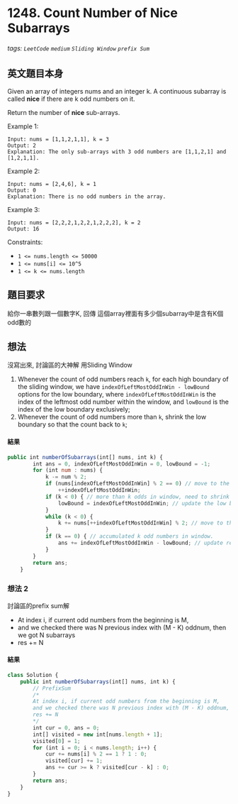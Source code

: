 # 1248. Count Number of Nice Subarrays
###### tags: `LeetCode` `medium` `Sliding Window` `prefix Sum`

## 英文題目本身
Given an array of integers nums and an integer k. A continuous subarray is called **nice** if there are k odd numbers on it.

Return the number of **nice** sub-arrays.

 

Example 1:
```
Input: nums = [1,1,2,1,1], k = 3
Output: 2
Explanation: The only sub-arrays with 3 odd numbers are [1,1,2,1] and [1,2,1,1].
```
Example 2:
```
Input: nums = [2,4,6], k = 1
Output: 0
Explanation: There is no odd numbers in the array.
```
Example 3:
```
Input: nums = [2,2,2,1,2,2,1,2,2,2], k = 2
Output: 16
```

Constraints:

- `1 <= nums.length <= 50000`
- `1 <= nums[i] <= 10^5`
- `1 <= k <= nums.length`
## 題目要求
給你一串數列跟一個數字K, 回傳 這個array裡面有多少個subarray中是含有K個odd數的
## 想法
沒寫出來, 討論區的大神解
用Sliding Window

1. Whenever the count of odd numbers reach `k`, for each high boundary of the sliding window, we have `indexOfLeftMostOddInWin - lowBound` options for the low boundary, where `indexOfLeftMostOddInWin` is the index of the leftmost odd number within the window, and `lowBound` is the index of the low boundary exclusively;
2. Whenever the count of odd numbers more than `k`, shrink the low boundary so that the count back to `k`;

#### 結果
```javascript
public int numberOfSubarrays(int[] nums, int k) {
        int ans = 0, indexOfLeftMostOddInWin = 0, lowBound = -1;
        for (int num : nums) {
            k -= num % 2;
            if (nums[indexOfLeftMostOddInWin] % 2 == 0) // move to the index of first odd.
                ++indexOfLeftMostOddInWin;
            if (k < 0) { // more than k odds in window, need to shrink from low bound.
                lowBound = indexOfLeftMostOddInWin; // update the low bound value.
            }
            while (k < 0) {
                k += nums[++indexOfLeftMostOddInWin] % 2; // move to the index of next odd.
            }
            if (k == 0) { // accumulated k odd numbers in window.
                ans += indexOfLeftMostOddInWin - lowBound; // update result.
            }
        }
        return ans;
    }

```

### 想法 2
討論區的prefix sum解
- At index i, if current odd numbers from the beginning is M,
- and we checked there was N previous index with (M - K) oddnum, then we got N subarrays
- res += N
#### 結果
```javascript
class Solution {
    public int numberOfSubarrays(int[] nums, int k) {
        // PrefixSum 
        /*
        At index i, if current odd numbers from the beginning is M,
        and we checked there was N previous index with (M - K) oddnum, then we got N subarrays
        res += N
        */
        int cur = 0, ans = 0;
        int[] visited = new int[nums.length + 1];
        visited[0] = 1;
        for (int i = 0; i < nums.length; i++) {
            cur += nums[i] % 2 == 1 ? 1 : 0;
            visited[cur] += 1;
            ans += cur >= k ? visited[cur - k] : 0;
        }
        return ans;
    }
}
```